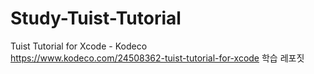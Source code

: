 # Study-Tuist-Tutorial


Tuist Tutorial for Xcode - Kodeco    
https://www.kodeco.com/24508362-tuist-tutorial-for-xcode 학습 레포짓 



       
   
   
   



 
